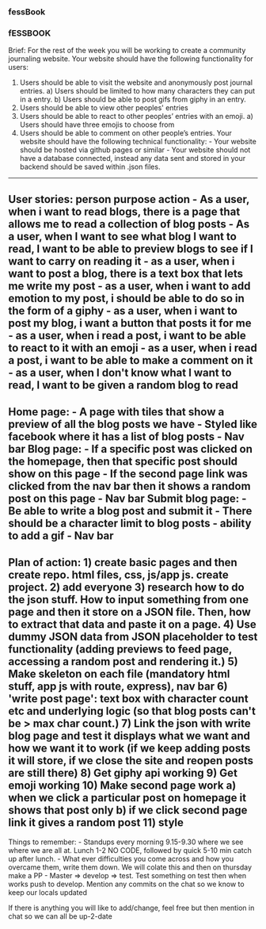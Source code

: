 ### fessBook ###

### fESSBOOK ###

Brief:
For the rest of the week you will be working to create a community journaling website.
Your website should have the following functionality for users:
1. Users should be able to visit the website and anonymously post journal entries. 
    a) Users should be limited to how many characters they can put in a entry.
    b) Users should be able to post gifs from giphy in an entry.
 2.  Users should be able to view other peoples' entries
 3.  Users should be able to react to other peoples’ entries with an emoji.
    a) Users should have three emojis to choose from
 4.  Users should be able to comment on other people’s entries.
Your website should have the following technical functionality:
    - Your website should be hosted via github pages or similar
    - Your website should not have a database connected, instead any data sent and stored in your backend should be saved within .json files.
--------------------------------------------------
User stories: person purpose action
    - As a user, when i want to read blogs, there is a page that allows me to read a collection of blog posts 
    - As a user, when I want to see what blog I want to read, I want to be able to preview blogs to see if I want to carry on reading it
    - as a user, when i want to post a blog, there is a text box that lets me write my post
    - as a user, when i want to add emotion to my post, i should be able to do so in the form of a giphy
    - as a user, when i want to post my blog, i want a button that posts it for me
    - as a user, when i read a post, i want to be able to react to it with an emoji
    - as a user, when i read a post, i want to be able to make a comment on it
    - as a user, when I don't know what I want to read, I want to be given a random blog to read
--------------------------------------------------
Home page:
    - A page with tiles that show a preview of all the blog posts we have
    - Styled like facebook where it has a list of blog posts 
    - Nav bar
Blog page:
    - If a specific post was clicked on the homepage, then that specific post should show on this page
    - If the second page link was clicked from the nav bar then it shows a random post on this page
    - Nav bar
Submit blog page:
    - Be able to write a blog post and submit it
    - There should be a character limit to blog posts
    - ability to add a gif
    - Nav bar 
--------------------------------------------------
Plan of action:
    1) create basic pages and then create repo. html files, css, js/app js. create project. 
    2) add everyone
    3) research how to do the json stuff. How to input something from one page and then it store on a JSON file. Then, how to extract that data and paste it on a page. 
    4) Use dummy JSON data from JSON placeholder to test functionality (adding previews to feed page, accessing a random post and rendering it.)
    5) Make skeleton on each file (mandatory html stuff, app js with route, express), nav bar
    6) 'write post page': text box with character count etc and underlying logic (so that blog posts can't be > max char count.)
    7) Link the json with write blog page and test it displays what we want and how we want it to work (if we keep adding posts it will store, if we close the site and reopen posts are still there)
    8) Get giphy api working
    9) Get emoji working
    10) Make second page work
        a) when we click a particular post on homepage it shows that post only
        b) if we click second page link it gives a random post
    11) style
--------------------------------------------------
Things to remember:
    - Standups every morning 9.15-9.30 where we see where we are all at. Lunch 1-2 NO CODE, followed by quick 5-10 min catch up after lunch. 
    - What ever difficulties you come across and how you overcame them, write them down. We will colate this and then on thursday make a PP
    - Master => develop => test. Test something on test then when works push to develop. Mention any commits on the chat so we know to keep our locals updated 

If there is anything you will like to add/change, feel free but then mention in chat so we can all be up-2-date